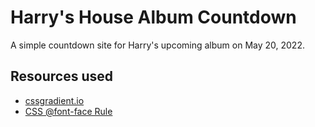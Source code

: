# Harry's House Album Countdown

A simple countdown site for Harry's upcoming album on May 20, 2022.


## Resources used
- [cssgradient.io](https://cssgradient.io/)
- [CSS @font-face Rule](https://www.w3schools.com/cssref/css3_pr_font-face_rule.asp)
